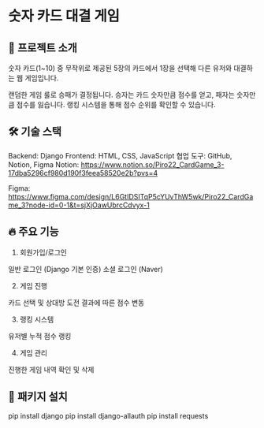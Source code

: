 # 숫자 카드 대결 게임
## 📌 프로젝트 소개
숫자 카드(1~10) 중 무작위로 제공된 5장의 카드에서 1장을 선택해 다른 유저와 대결하는 웹 게임입니다.

랜덤한 게임 룰로 승패가 결정됩니다.
승자는 카드 숫자만큼 점수를 얻고, 패자는 숫자만큼 점수를 잃습니다.
랭킹 시스템을 통해 점수 순위를 확인할 수 있습니다.
## 🛠️ 기술 스택
Backend: Django
Frontend: HTML, CSS, JavaScript
협업 도구: GitHub, Notion, Figma
Notion: https://www.notion.so/Piro22_CardGame_3-17dba5296cf980d190f3feea58520e2b?pvs=4

Figma: https://www.figma.com/design/L6GtIDSITqP5cYUvThW5wk/Piro22_CardGame_3?node-id=0-1&t=sjXjOawUbrcCdvyx-1

## 🔥 주요 기능
1. 회원가입/로그인

일반 로그인 (Django 기본 인증)
소셜 로그인 (Naver)

2. 게임 진행

카드 선택 및 상대방 도전
결과에 따른 점수 변동

3. 랭킹 시스템

유저별 누적 점수 랭킹

4. 게임 관리

진행한 게임 내역 확인 및 삭제

## 🚀 패키지 설치
pip install django
pip install django-allauth
pip install requests